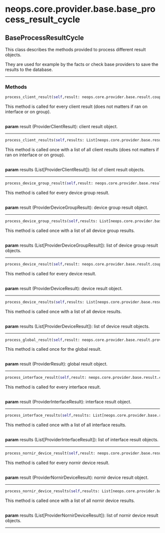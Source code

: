 # neops.core.provider.base.base_process_result_cycle
## BaseProcessResultCycle
This class describes the methods provided to process different result objects.

They are used for example by the facts or check base providers to save the results to the database.

----------

### Methods
```python
process_client_result(self,result: neops.core.provider.base.result.coupled_provider_result_types.ProviderClientResult) -> NoneType
```
This method is called for every client result (does not matters if ran on interface or on group).

\
__param__ result (ProviderClientResult): client result object.

----------
```python
process_client_results(self,results: List[neops.core.provider.base.result.coupled_provider_result_types.ProviderClientResult]) -> NoneType
```
This method is called once with a list of all client results (does not matters if ran on interface or on group).

\
__param__ results (List[ProviderClientResult]): list of client result objects.

----------
```python
process_device_group_result(self,result: neops.core.provider.base.result.coupled_provider_result_types.ProviderDeviceGroupResult) -> NoneType
```
This method is called for every device group result.

\
__param__ result (ProviderDeviceGroupResult): device group result object.

----------
```python
process_device_group_results(self,results: List[neops.core.provider.base.result.coupled_provider_result_types.ProviderDeviceGroupResult]) -> NoneType
```
This method is called once with a list of all device group results.

\
__param__ results (List[ProviderDeviceGroupResult]): list of device group result objects.

----------
```python
process_device_result(self,result: neops.core.provider.base.result.coupled_provider_result_types.ProviderDeviceResult) -> NoneType
```
This method is called for every device result.

\
__param__ result (ProviderDeviceResult): device result object.

----------
```python
process_device_results(self,results: List[neops.core.provider.base.result.coupled_provider_result_types.ProviderDeviceResult]) -> NoneType
```
This method is called once with a list of all device results.

\
__param__ results (List[ProviderDeviceResult]): list of device result objects.

----------
```python
process_global_result(self,result: neops.core.provider.base.result.provider_result.ProviderResult) -> NoneType
```
This method is called once for the global result.

\
__param__ result (ProviderResult): global result object.

----------
```python
process_interface_result(self,result: neops.core.provider.base.result.coupled_provider_result_types.ProviderInterfaceResult) -> NoneType
```
This method is called for every interface result.

\
__param__ result (ProviderInterfaceResult): interface result object.

----------
```python
process_interface_results(self,results: List[neops.core.provider.base.result.coupled_provider_result_types.ProviderInterfaceResult]) -> NoneType
```
This method is called once with a list of all interface results.

\
__param__ results (List[ProviderInterfaceResult]): list of interface result objects.

----------
```python
process_nornir_device_result(self,result: neops.core.provider.base.result.coupled_provider_result_types.ProviderNornirDeviceResult) -> NoneType
```
This method is called for every nornir device result.

\
__param__ result (ProviderNornirDeviceResult): nornir device result object.

----------
```python
process_nornir_device_results(self,results: List[neops.core.provider.base.result.coupled_provider_result_types.ProviderNornirDeviceResult]) -> NoneType
```
This method is called once with a list of all nornir device results.

\
__param__ results (List[ProviderNornirDeviceResult]): list of nornir device result objects.

----------